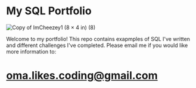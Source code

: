 # My SQL Portfolio
![Copy of ImCheezey1 (8 × 4 in) (8)](https://user-images.githubusercontent.com/77770242/223846936-24dac6c8-00d4-41a2-aa2c-3f9d3d9cc5d1.png)

Welcome to my portfolio! This repo contains exapmples of SQL I've written and different challenges I've completed. Please email me if you would like more information to:
# oma.likes.coding@gmail.com
